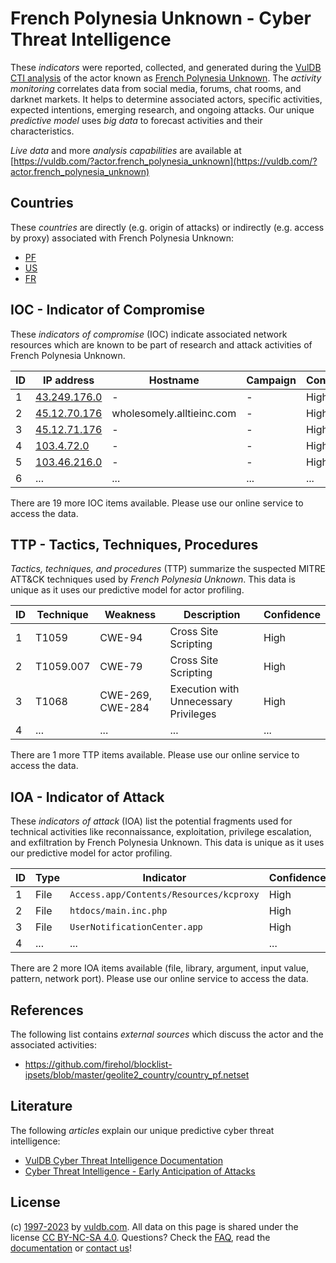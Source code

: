 # French Polynesia Unknown - Cyber Threat Intelligence

These _indicators_ were reported, collected, and generated during the [VulDB CTI analysis](https://vuldb.com/?kb.cti) of the actor known as [French Polynesia Unknown](https://vuldb.com/?actor.french_polynesia_unknown). The _activity monitoring_ correlates data from social media, forums, chat rooms, and darknet markets. It helps to determine associated actors, specific activities, expected intentions, emerging research, and ongoing attacks. Our unique _predictive model_ uses _big data_ to forecast activities and their characteristics.

_Live data_ and more _analysis capabilities_ are available at [https://vuldb.com/?actor.french_polynesia_unknown](https://vuldb.com/?actor.french_polynesia_unknown)

## Countries

These _countries_ are directly (e.g. origin of attacks) or indirectly (e.g. access by proxy) associated with French Polynesia Unknown:

* [PF](https://vuldb.com/?country.pf)
* [US](https://vuldb.com/?country.us)
* [FR](https://vuldb.com/?country.fr)

## IOC - Indicator of Compromise

These _indicators of compromise_ (IOC) indicate associated network resources which are known to be part of research and attack activities of French Polynesia Unknown.

ID | IP address | Hostname | Campaign | Confidence
-- | ---------- | -------- | -------- | ----------
1 | [43.249.176.0](https://vuldb.com/?ip.43.249.176.0) | - | - | High
2 | [45.12.70.176](https://vuldb.com/?ip.45.12.70.176) | wholesomely.alltieinc.com | - | High
3 | [45.12.71.176](https://vuldb.com/?ip.45.12.71.176) | - | - | High
4 | [103.4.72.0](https://vuldb.com/?ip.103.4.72.0) | - | - | High
5 | [103.46.216.0](https://vuldb.com/?ip.103.46.216.0) | - | - | High
6 | ... | ... | ... | ...

There are 19 more IOC items available. Please use our online service to access the data.

## TTP - Tactics, Techniques, Procedures

_Tactics, techniques, and procedures_ (TTP) summarize the suspected MITRE ATT&CK techniques used by _French Polynesia Unknown_. This data is unique as it uses our predictive model for actor profiling.

ID | Technique | Weakness | Description | Confidence
-- | --------- | -------- | ----------- | ----------
1 | T1059 | CWE-94 | Cross Site Scripting | High
2 | T1059.007 | CWE-79 | Cross Site Scripting | High
3 | T1068 | CWE-269, CWE-284 | Execution with Unnecessary Privileges | High
4 | ... | ... | ... | ...

There are 1 more TTP items available. Please use our online service to access the data.

## IOA - Indicator of Attack

These _indicators of attack_ (IOA) list the potential fragments used for technical activities like reconnaissance, exploitation, privilege escalation, and exfiltration by French Polynesia Unknown. This data is unique as it uses our predictive model for actor profiling.

ID | Type | Indicator | Confidence
-- | ---- | --------- | ----------
1 | File | `Access.app/Contents/Resources/kcproxy` | High
2 | File | `htdocs/main.inc.php` | High
3 | File | `UserNotificationCenter.app` | High
4 | ... | ... | ...

There are 2 more IOA items available (file, library, argument, input value, pattern, network port). Please use our online service to access the data.

## References

The following list contains _external sources_ which discuss the actor and the associated activities:

* https://github.com/firehol/blocklist-ipsets/blob/master/geolite2_country/country_pf.netset

## Literature

The following _articles_ explain our unique predictive cyber threat intelligence:

* [VulDB Cyber Threat Intelligence Documentation](https://vuldb.com/?kb.cti)
* [Cyber Threat Intelligence - Early Anticipation of Attacks](https://www.scip.ch/en/?labs.20201022)

## License

(c) [1997-2023](https://vuldb.com/?kb.changelog) by [vuldb.com](https://vuldb.com/?kb.about). All data on this page is shared under the license [CC BY-NC-SA 4.0](https://creativecommons.org/licenses/by-nc-sa/4.0/). Questions? Check the [FAQ](https://vuldb.com/?kb.faq), read the [documentation](https://vuldb.com/?kb) or [contact us](https://vuldb.com/?contact)!

